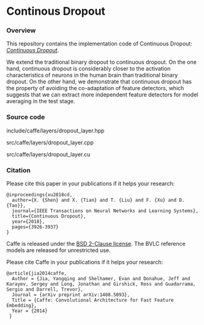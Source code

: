 # Continous Dropout

### Overview
This repository contains the implementation code of Continuous Dropout: [*Continuous Dropout*](https://arxiv.org/abs/1911.12675).

We extend the traditional binary dropout
to continuous dropout. On the one hand, continuous dropout is
considerably closer to the activation characteristics of neurons
in the human brain than traditional binary dropout. On the
other hand, we demonstrate that continuous dropout has the
property of avoiding the co-adaptation of feature detectors, which
suggests that we can extract more independent feature detectors
for model averaging in the test stage.

### Source code
include/caffe/layers/dropout_layer.hpp

src/caffe/layers/dropout_layer.cpp

src/caffe/layers/dropout_layer.cu


### Citation
Please cite this paper in your publications if it helps your research:

```
@inproceedings{xu2018cd,
  author={X. {Shen} and X. {Tian} and T. {Liu} and F. {Xu} and D. {Tao}},
  journal={IEEE Transactions on Neural Networks and Learning Systems},
  title={Continuous Dropout},
  year={2018},
  pages={3926-3937}
}
```

Caffe is released under the [BSD 2-Clause license](https://github.com/BVLC/caffe/blob/master/LICENSE).
The BVLC reference models are released for unrestricted use.

Please cite Caffe in your publications if it helps your research:
```
@article{jia2014caffe,
  Author = {Jia, Yangqing and Shelhamer, Evan and Donahue, Jeff and Karayev, Sergey and Long, Jonathan and Girshick, Ross and Guadarrama, Sergio and Darrell, Trevor},
  Journal = {arXiv preprint arXiv:1408.5093},
  Title = {Caffe: Convolutional Architecture for Fast Feature Embedding},
  Year = {2014}
 }
```
